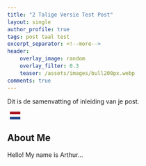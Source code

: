 ```yaml
---
title: "2 Talige Versie Test Post"
layout: single
author_profile: true
tags: post taal test
excerpt_separator: <!--more-->
header:
    overlay_image: random
    overlay_filter: 0.3
    teaser: /assets/images/bull200px.webp
comments: true
---
```


Dit is de samenvatting of inleiding van je post.
<!--more-->
<style>
.page__content > p:first-child {
  display: none;
}
</style>

<div class="lang-switcher">
  <button id="lang-toggle" onclick="toggleLang()" style="background:none;border:none;cursor:pointer;">
    <img id="lang-flag" src="/assets/images/ui/nl.svg" alt="Dutch flag" style="width:24px;height:18px;vertical-align:middle;">
  </button>
</div>

<div class="lang-content lang-en">
  <h2>About Me</h2>
  <p>Hello! My name is Arthur...</p>
</div>

<div class="lang-content lang-nl" style="display:none;">
  <h2>Over mij</h2>
  <p>Hallo! Mijn naam is Arthur...</p>
</div>
